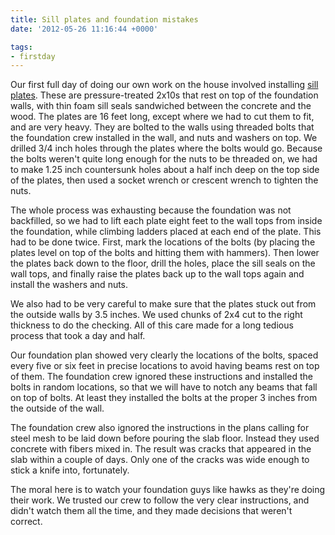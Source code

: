 ```yaml
---
title: Sill plates and foundation mistakes
date: '2012-05-26 11:16:44 +0000'

tags:
- firstday
---
```


Our first full day of doing our own work on the house involved
installing
[sill plates](/gallery/FirstDay%20Cottage/IMG_20120524_072422.jpg).
These are pressure-treated 2x10s that rest on top of the foundation
walls, with thin foam sill seals sandwiched between the concrete and
the wood.  The plates are 16 feet long, except where we had to cut
them to fit, and are very heavy.  They are bolted to the walls using
threaded bolts that the foundation crew installed in the wall, and
nuts and washers on top.  We drilled 3/4 inch holes through the plates
where the bolts would go.  Because the bolts weren't quite long enough
for the nuts to be threaded on, we had to make 1.25 inch countersunk
holes about a half inch deep on the top side of the plates, then used
a socket wrench or crescent wrench to tighten the nuts.

The whole process was exhausting because the foundation was not
backfilled, so we had to lift each plate eight feet to the wall tops
from inside the foundation, while climbing ladders placed at each end
of the plate.  This had to be done twice.  First, mark the locations
of the bolts (by placing the plates level on top of the bolts and
hitting them with hammers).  Then lower the plates back down to the
floor, drill the holes, place the sill seals on the wall tops, and
finally raise the plates back up to the wall tops again and install
the washers and nuts.

We also had to be very careful to make sure that the plates stuck out
from the outside walls by 3.5 inches.  We used chunks of 2x4 cut to
the right thickness to do the checking.  All of this care made for a
long tedious process that took a day and half.

Our foundation plan showed very clearly the locations of the bolts,
spaced every five or six feet in precise locations to avoid having
beams rest on top of them.  The foundation crew ignored these
instructions and installed the bolts in random locations, so that we
will have to notch any beams that fall on top of bolts.  At least they
installed the bolts at the proper 3 inches from the outside of the
wall.

The foundation crew also ignored the instructions in the plans calling
for steel mesh to be laid down before pouring the slab floor.  Instead
they used concrete with fibers mixed in.  The result was cracks that
appeared in the slab within a couple of days.  Only one of the cracks
was wide enough to stick a knife into, fortunately.

The moral here is to watch your foundation guys like hawks as they're
doing their work.  We trusted our crew to follow the very clear
instructions, and didn't watch them all the time, and they made
decisions that weren't correct.

